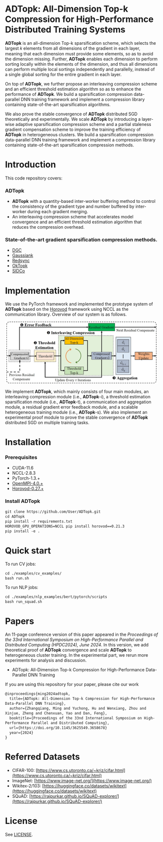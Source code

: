 # ADTopk: All-Dimension Top-k Compression for High-Performance Distributed Training Systems
__ADTopk__  is an all-dimension Top-k sparsification scheme, which selects the largest 𝑘 elements from all dimensions of the gradient in each layer, meaning that each dimension must provide some elements, so as to avoid the dimension missing. Further, __ADTopk__ enables each dimension to perform sorting locally within the elements of the dimension, and thus all dimensions can perform multiple local sortings independently and parallelly, instead of a single global sorting for the entire gradient in each layer. 

On top of __ADTopk__, we further propose an interleaving compression scheme and an efficient threshold estimation algorithm so as to enhance the performance of __ADTopk__. We build a sparsification compression data-parallel DNN training framework and implement a compression library containing state-of-the-art sparsification algorithms.

We also prove the stable convergence of __ADTopk__ distributed SGD theoretically and experimentally. We scale __ADTopk__ by introducing a layer-wise adaptive sparsification compression scheme and a partial staleness gradient compensation scheme to improve the training efficiency of __ADTopk__ in heterogeneous clusters. We build a sparsification compression data-parallel DNN training framework and implement a compression library containing state-of-the-art sparsification compression methods.



# Introduction

This code repository covers:

### ADTopk

- __ADTopk__ with a quantity-based inter-worker buffering method to control the consistency of the gradient type and number buffered by inter-worker during each gradient merging.
- An interleaving compression scheme that accelerates model convergence and an efficient threshold estimation algorithm that reduces the compression overhead.

### State-of-the-art gradient sparsification compression methods.

- [DGC](https://arxiv.org/pdf/1712.01887.pdf)
- [Gaussiank](https://arxiv.org/pdf/1911.08772.pdf)
- [Redsync](https://www.sciencedirect.com/science/article/pii/S0743731518308657)
- [OkTopk](https://dl.acm.org/doi/abs/10.1145/3503221.3508399)
- [SIDCo](https://proceedings.mlsys.org/paper_files/paper/2021/file/fea47a8aa372e42f3c84327aec9506cf-Paper.pdf)

# Implementation

We use the PyTorch framework and implemented the prototype system of __ADTopk__ based on the [Horovod](https://github.com/horovod/horovod) framework using NCCL as the communication library. Overview of our system is as follows.

<!-- ![Overview](Overview.jpg) -->
<center class ='img'>
<img src="overview_1.jpg" width="700px" />
</center>


We implement __ADTopk__, which mainly consists of four main modules, an interleaving compression module (i.e., __ADTopk__-i), a threshold estimation sparsification module (i.e., __ADTopk__-t), a communication and aggregation module, a residual gradient error feedback module, and a scalable heterogeneous training module (i.e., __ADTopk__-s).
We also implement an experimental proof module to prove the stable convergence of __ADTopk__ distributed SGD on multiple training tasks.

# Installation
### Prerequisites
- CUDA-11.6
- NCCL-2.8.3
- PyTorch-1.3.+
- [OpenMPI-4.0.+](https://www-lb.open-mpi.org/software/ompi/v4.0/)
- [Horovod-0.27.+](https://github.com/horovod/horovod)

### Install ADTopk
```
git clone https://github.com/User/ADTopk.git
cd ADTopk
pip install -r requirements.txt
HOROVOD_GPU_OPERATIONS=NCCL pip install horovod==0.21.3
pip install -e .
```

# Quick start
To run CV jobs:
```
cd ./examples/cv_examples/
bash run.sh
```
To run NLP jobs:
```
cd ./examples/nlp_examples/bert/pytorch/scripts
bash run_squad.sh
```

# Papers
An 11-page conference version of this paper appeared in the _Proceedings of the 33rd International Symposium on High-Performance Parallel and Distributed Computing (HPDC2024), June 2024_.
In this version, we add theoretical proof of __ADTopk__ convergence and scale __ADTopk__ to heterogeneous cluster training. In the experimental part, we rerun more experiments for analysis and discussion.


- ADTopk: All-Dimension Top-k Compression for High-Performance Data-Parallel DNN Training

If you are using this repository for your paper, please cite our work
```
@inproceedings{ming2024adtopk,
  title={ADTopk: All-Dimension Top-k Compression for High-Performance Data-Parallel DNN Training},
  author={Zhangqiang, Ming and Yuchong, Hu and Wenxiang, Zhou and Xinjue, Zheng and Chenxuan, Yao and Dan, Feng},
  booktitle={Proceedings of the 33nd International Symposium on High-Performance Parallel and Distributed Computing},
  url={https://doi.org/10.1145/3625549.3658678}
  year={2024}
}
```

# Referred Datasets
- CIFAR-100: [https://www.cs.utoronto.ca/~kriz/cifar.html](https://www.cs.utoronto.ca/~kriz/cifar.html)
- ImageNet: [https://www.image-net.org/](https://www.image-net.org/)
- Wikitex-2/103: [https://huggingface.co/datasets/wikitext](https://huggingface.co/datasets/wikitext)
- SQuAD: [https://rajpurkar.github.io/SQuAD-explorer/](https://rajpurkar.github.io/SQuAD-explorer/)


# License
See [LICENSE](https://github.com/zqming-cs/ADTopk/blob/main/LICENSE).





